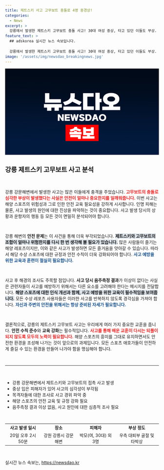 ```yaml
---
title: 제트스키 사고 고무보트 충돌로 4명 중경상!
categories:
  - News
excerpt: >
  강릉에서 발생한 제트스키 고무보트 충돌 사고! 30대 여성 중상, 타고 있던 이들도 부상. 해경, 음주 측정 후 사고 경위 조사 중. 자세한 소식은 클릭!
feature_text: >
  ## adskorea 실시간 뉴스 속보입니다.

  강릉에서 발생한 제트스키 고무보트 충돌 사고! 30대 여성 중상, 타고 있던 이들도 부상. 해경, 음주 측정 후 사고 경위 조사 중. 자세한 소식은 클릭!
image: '/assets/img/newsdao_breakingnews.jpg'
---
```


<p><img src="/assets/img/newsdao_breakingnews.jpg" alt="adskorea 속보" /></p>

<h2 data-ke-size="size26">강릉 제트스키 고무보트 사고 분석</h2>

<p data-ke-size="size16">&nbsp;</p>

<p>강릉 강문해변에서 발생한 사고는 많은 이들에게 충격을 주었습니다. <b><span style="color: #ee2323;">고무보트의 충돌로 심각한 부상이 발생했다는 사실은 안전이 얼마나 중요한지를 일깨워줍니다.</span></b> 이번 사고는 해양 스포츠의 위험성과 그로 인한 안전 교육 필요성을 강하게 시사합니다. 인명 피해는 물론, 사고 발생의 원인에 대한 진상을 파악하는 것이 중요합니다. 사고 발생 당시의 상황과 운항자의 행동 등 모든 것이 면밀히 분석되어야 합니다.</p>

<p data-ke-size="size16">&nbsp;</p>

<p>강릉 해변의 <b>안전 문제</b>는 이 사건을 통해 더욱 부각되었습니다. <b><span style="background-color: #21538527;">제트스키와 고무보트의 조합이 얼마나 위험한지를 다시 한 번 생각해 볼 필요가 있습니다.</span></b> 많은 사람들이 즐기는 해양 레포츠이지만, 이와 같은 사고가 발생하면 모든 즐거움을 앗아갈 수 있습니다. 따라서 해당 수상 스포츠에 대한 규정과 안전 수칙이 더욱 강화되어야 합니다. <b><span style="color: #1a5490;">사고 예방을 위한 교육과 훈련이 절실히 필요합니다.</span></b></p>

<p data-ke-size="size16">&nbsp;</p>

<p>사고 후 해경의 조사도 주목할 점입니다. <b>사고 당시 음주측정 결과</b>가 이상이 없다는 사실은 관련자들이 사고를 예방하기 위해서는 다른 요소를 고려해야 한다는 메시지를 전달합니다. <b><span style="background-color: #21538527;">해양 스포츠에 대한 인식 개선과 함께, 사고 예방을 위한 교육이 필수적임을 보여줍니다.</span></b> 모든 수상 레포츠 사용자들은 이러한 사고를 반복하지 않도록 경각심을 가져야 합니다. <b><span style="color: #1a5490;">자신과 주변의 안전을 위해서는 항상 준비된 자세가 필요합니다.</span></b></p>

<p data-ke-size="size16">&nbsp;</p>

<p>결론적으로, 강릉의 제트스키 고무보트 사고는 우리에게 여러 가지 중요한 교훈을 줍니다. <b>안전 수칙 준수</b>와 <b>교육 강화</b>는 필수적입니다. <b><span style="color: #ee2323;">사고를 통해 배운 교훈이 다시는 되풀이되지 않도록 모두의 노력이 필요합니다.</span></b> 해양 스포츠의 흥미를 그대로 유지하면서도 안전한 환경을 조성해 나가는 것이 앞으로의 과제입니다. 모든 스포츠 애호가들이 안전하게 즐길 수 있는 환경을 만들어 나가야 함을 명심해야 합니다.</p>

<p data-ke-size="size16">&nbsp;</p>

<hr>

<p data-ke-size="size16">&nbsp;</p>

<ul>
<li>강릉 강문해변에서 제트스키와 고무보트의 접촉 사고 발생</li>
<li>중상 입은 피해자가 있어 사고의 심각성이 부각됨</li>
<li>목격자들에 대한 조사로 사고 경위 파악 중</li>
<li>해양 스포츠의 안전 교육 및 규정 강화 필요</li>
<li>음주측정 결과 이상 없음, 사고 원인에 대한 심층적 조사 필요</li>
</ul>

<p data-ke-size="size16">&nbsp;</p>

<table style="width:100%;">
<tr>
<td style="text-align: center; height: 17px;"><b>사고 발생 일시</b></td>
<td style="text-align: center; height: 17px;"><b>장소</b></td>
<td style="text-align: center; height: 17px;"><b>피해자</b></td>
<td style="text-align: center; height: 17px;"><b>부상 정도</b></td>
</tr>
<tr>
<td style="text-align: center; height: 17px;">20일 오후 2시 50분</td>
<td style="text-align: center; height: 17px;">강원 강릉시 강문해변</td>
<td style="text-align: center; height: 17px;">박모(여, 30대) 외 3명</td>
<td style="text-align: center; height: 17px;">우측 대퇴부 골절 및 타박상</td>
</tr>
</table>

<p data-ke-size="size16">&nbsp;</p>
실시간 뉴스 속보는, <a href="https://newsdao.kr" rel="dofollow">https://newsdao.kr</a>


